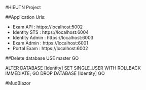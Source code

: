 #HIEUTN Project

##Application Urls:
- Exam API : https://localhost:5002
- Identity STS : https://localhost:6004
- Identity Admin : https://localhost:6003
- Exam Admin : https://localhost:6001
- Portal Exam : https://localhost:6002

##Delete database
USE master
GO

ALTER DATABASE [Identity] SET SINGLE_USER WITH ROLLBACK IMMEDIATE;
GO
DROP DATABASE [Identity]
GO

#MudBlazor